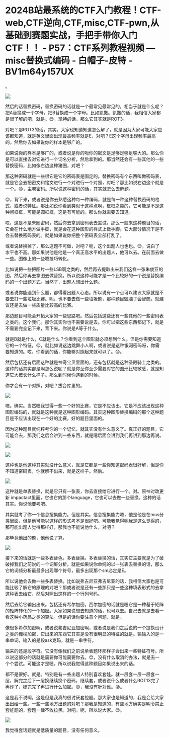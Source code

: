 # 2024B站最系统的CTF入门教程！CTF-web,CTF逆向,CTF,misc,CTF-pwn,从基础到赛题实战，手把手带你入门CTF！！ - P57：CTF系列教程视频 — misc替换式编码 - 白帽子-皮特 - BV1m64y157UX

。

![](img/ec77d8727da9323c1d02157a3e7a2dba_1.png)

然后的话替换密码，替换密码的话就是一个最常见最常见的，相当于就是什么呢？把A替换成一个字母，把B替换成一个字母。比如凯撒。凯撒的话，我相信大家都是很了解的吧，就是。😊，凯特的话。那么它其实就是ROT3。

对吧？那ROT3的话，其实。大家也知道知道怎么解了，就是因为大家可能大家应该都知道，就是英文里面出现最高频率就是E，对吧？E这个字母出现频率最高的。然后你去如果说你的样本是够广的。

如果说你的样本是够广的，或者说是你的呃你的密文是足够足够足够大的。那么你是可以直接去对它进行一个词名分析，然后拿到的。那当然还会有一些其他的一些替换密码，比如像右边这种猪圈，对吧？

那这种密码就是一些很它是它的密码表是固定的。替换密码有个东西叫做密码表，就是它会去把密文和铭文进行一个对进行一个对照，对吧？那比如说右边这个就是一个。😊，主卷密码。所以说这种密码的话，其实就怎么去解题。

😡，背下来，或者说是你去熟悉这种每一种编码，就是每一种这种替换密码的格式，或者说特征。那比如说你看到类似于这种点啊，框框之类的，它可能是不是这种间框框，可能是圆框框，这是有可能的。那么你就需要去知道。

哎，这是不是朱圈密码，然后你去拿到密码表去尝试。那么一般来这种题目的话，它会在什么地方做手脚，就是会在这种图形的样式上做手脚。它大部分情况下是不会去替换密码表的。就是如果说你把整个密码表全部打乱了。

或者说替换掉了，那么这题不可做，对吧？呃，这个出题人也也也。😊，说白了水平也不高。那如果说他是他是一个真正高水平的出题人，他可以去。在前面去做一些。图像上的一些嗯技巧转化。

比如说把一些把图片一些LSB啊之类的，然后再去提取出来我们这样一张朱俊亚的图，然后你再去拿图去做替换。所以说这种可能才是一个比较好的一个说是替换编码的一个出题方式。当然了，出题人想出什么题。

或者说你能遇到什么题，都得看出题人心态。所以说有一个点可以建议大家就是不要去打一些垃圾比赛。呃，也不要去做一些垃圾题，那种题目毁脑子会智商。就建议还是去做一些质量比较高的比赛。

那边题目可能会开拓大家的一些思路吧。然后包括这些还有一些其他的一些密码表之类的。这个我们。那你其实你也不需要说是去。你可以把这些东西都记下，就是不需要完全记下来，背下来。你说是A等于什么。

就是B就是什么，C就是什么？你看到这个图形就必须想到什么。但是你需要知道它的一个特征。😡，就比如说这边跳舞小人啊，或者说是这种银河密码呀，你需要知道的。哎，你看到的话，你能够对照起来就可以了。😊。

然后包括还有后面这种就是神奇宝贝里面的，还有包括就是这种圣殿骑士之类的。这种的话其实都是啊怎么说呢？就是你至你至少需要对它的图形比较敏感，就是知道它大概长什么样子。那么到时候你遇到的时候。

你才会有一个对照，对吧？拔合库里的。

![](img/ec77d8727da9323c1d02157a3e7a2dba_3.png)

嗯。确实。当然嗯我觉得一些一个好的比赛，它是不应该出，它是不应该出现这种图形编码的，就就是这种就是这种图形编码。其实这种图形替换编码的那个这种题目是不应该出现在一个好的比赛，好的题目里面的。

因为这种题目就纯粹考你的一个记忆，就其实没有什么意义了。真正好的题目，它可能会去，那我们之后会讲到一些东西，就是嗯后面会讲到我们再讲到那边再说。



![](img/ec77d8727da9323c1d02157a3e7a2dba_5.png)

![](img/ec77d8727da9323c1d02157a3e7a2dba_6.png)

这种也是他这种其实就没什么意义，就是它都是一些你知道密码表很好解，但是你不知道密码表，你就解不出来，就是这样子。然后。



![](img/ec77d8727da9323c1d02157a3e7a2dba_8.png)

这种就是单表替换，就是它只有一张表，你去直接给它进行一个。对。原神对改更新 impactact里面，它也它的那个language，它也可以去做一些替换。这种的话其实。你说他要考吧。

其实就考了你一个信息搜集能力。但是其实。信息搜集能力嗯，他是他是在mus分类里面，但是他可能以这样的形式考不是很好吧。可能我觉得呃我是这么觉得的，那可能出题人觉得那样好，那我也不能说他什么，对吧？

那毕竟他出的题，他他说了算。

![](img/ec77d8727da9323c1d02157a3e7a2dba_10.png)

接下来的话就是一些多表替色。多表替换。多表替换的话，其实它主要就是为了破破掉我们之前说的一个词屏分析。就是如果说你单纯的以一张表去替换的话，那么它的词频分析最最多出现哪个符号，最多出现那个sm必定是E。

所以说他会去做一些多表替换。比如说弗吉尼亚弗吉尼亚的话，我相信大家也是可能比较了解它的原理的对吧？那或者说是还有一些那只是一些这种填表形式的去拿这种表去给它，然后对照出这样的一个行列号码。

然后去给它输出出来。包括还有希尔加密。西尔加密的话就是嗯它是一种基于矩阵的矩阵转化的一个加密。大家如果说想去知道的话，也可以去。自己去就是去看一看这种小药品之类的算法。但是的话你要注意个问题，就是。

像很多希尔加密啊，或者说弗吉尼亚加密啊，或者说是我们之后说的一个提换设计之类的栅栏加密，它出来的东西它其实是没有很明显的特征的就是。输输入的是一串单词，输入的是段ask克玛，就是一串字符。

输来的还是段字符。它没有像我们之前说单表题环那样子会出来一些特征符号。所以说这部分的话就是需要你可能需要你去。😊，没有什么取消的办法，就是去一个个尝试。可能这才是嗯，所以说我觉得这种题目如果说出来的话。

都不是很好。就是。特别是有一些出题人特别喜欢套娃。就一层套一层一层套一层，解完之后下一层换继续换个密码，继续套，或者说什么或者什么ROT13完了再炸了，栅完完了再进行什么加密。😊，我没有针对谁。😡。

这是我不说啊，这是但是我真的很讨厌套挖题。那大家也是知道的，我是会给大家出出给一些。一些一些地方出题的对吧？那我是知道的，有些地方确实是明令禁止套娃题的，套题一律不收拉黑。对吧。呃，所以说大家。😊。



![](img/ec77d8727da9323c1d02157a3e7a2dba_12.png)

我觉得套话题就是低质量的题目，没有任何意义。